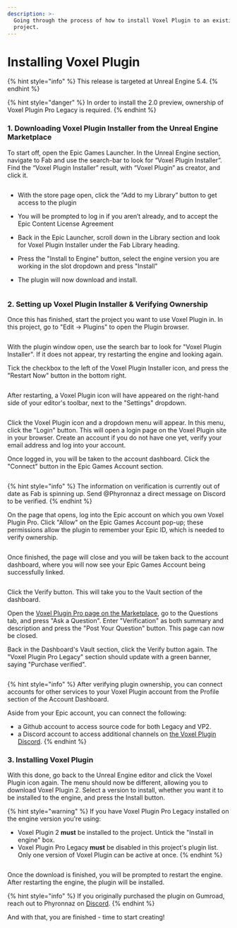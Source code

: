 ```yaml
---
description: >-
  Going through the process of how to install Voxel Plugin to an existing
  project.
---
```


# Installing Voxel Plugin

{% hint style="info" %}
This release is targeted at Unreal Engine 5.4.
{% endhint %}

{% hint style="danger" %}
In order to install the 2.0 preview, ownership of Voxel Plugin Pro Legacy is required.
{% endhint %}

### 1. Downloading Voxel Plugin Installer from the Unreal Engine Marketplace

To start off, open the Epic Games Launcher. In the Unreal Engine section, navigate to Fab and use the search-bar to look for “Voxel Plugin Installer”. Find the “Voxel Plugin Installer” result, with “Voxel Plugin” as creator, and click it.

<figure><img src="../.gitbook/assets/image.png" alt=""><figcaption></figcaption></figure>

* With the store page open, click the “Add to my Library” button to get access to the plugin
* You will be prompted to log in if you aren’t already, and to accept the Epic Content License Agreement
* Back in the Epic Launcher, scroll down in the Library section and look for Voxel Plugin Installer under the Fab Library heading. &#x20;
* Press the "Install to Engine" button, select the engine version you are working in the slot dropdown and press "Install"
*   The plugin will now download and install.&#x20;

    <figure><img src="../.gitbook/assets/image (1).png" alt=""><figcaption></figcaption></figure>

### 2. Setting up Voxel Plugin Installer & Verifying Ownership

Once this has finished, start the project you want to use Voxel Plugin in. In this project, go to "Edit -> Plugins" to open the Plugin browser.

<figure><img src="../.gitbook/assets/image (91).png" alt=""><figcaption></figcaption></figure>

With the plugin window open, use the search bar to look for "Voxel Plugin Installer". If it does not appear, try restarting the engine and looking again.

Tick the checkbox to the left of the Voxel Plugin Installer icon, and press the "Restart Now" button in the bottom right.

<figure><img src="../.gitbook/assets/image (12).png" alt=""><figcaption></figcaption></figure>

After restarting, a Voxel Plugin icon will have appeared on the right-hand side of your editor's toolbar, next to the "Settings" dropdown.&#x20;

<figure><img src="../.gitbook/assets/image (157).png" alt=""><figcaption></figcaption></figure>

Click the Voxel Plugin icon and a dropdown menu will appear. In this menu, click the "Login" button. This will open a login page on the Voxel Plugin site in your browser. Create an account if you do not have one yet, verify your email address and log into your account.

Once logged in, you will be taken to the account dashboard. Click the "Connect" button in the Epic Games Account section.&#x20;

<figure><img src="../.gitbook/assets/image (5).png" alt=""><figcaption></figcaption></figure>

{% hint style="info" %}
The information on verification is currently out of date as Fab is spinning up. Send @Phyronnaz a direct message on Discord to be verified.
{% endhint %}

On the page that opens, log into the Epic account on which you own Voxel Plugin Pro. Click "Allow" on the Epic Games Account pop-up; these permissions allow the plugin to remember your Epic ID, which is needed to verify ownership.&#x20;

<figure><img src="../.gitbook/assets/image (4).png" alt=""><figcaption></figcaption></figure>

Once finished, the page will close and you will be taken back to the account dashboard, where you will now see your Epic Games Account being successfully linked.

<figure><img src="../.gitbook/assets/image (6).png" alt=""><figcaption></figcaption></figure>

Click the Verify button. This will take you to the Vault section of the dashboard.&#x20;

Open the [Voxel Plugin Pro page on the Marketplace](https://pro.voxelplugin.com), go to the Questions tab, and press "Ask a Question". Enter "Verification" as both summary and description and press the "Post Your Question" button. This page can now be closed.&#x20;

Back in the Dashboard's Vault section, click the Verify button again. The "Voxel Plugin Pro Legacy" section should update with a green banner, saying "Purchase verified".

<figure><img src="../.gitbook/assets/image (7).png" alt=""><figcaption></figcaption></figure>

{% hint style="info" %}
After verifying plugin ownership, you can connect accounts for other services to your Voxel Plugin account from the Profile section of the Account Dashboard.

Aside from your Epic account, you can connect the following:

* &#x20;a Github account to access source code for both Legacy and VP2.
* a Discord account to access additional channels on [the Voxel Plugin Discord](https://discord.voxelplugin.com).&#x20;
{% endhint %}

### 3. Installing Voxel Plugin

With this done, go back to the Unreal Engine editor and click the Voxel Plugin icon again. The menu should now be different, allowing you to download Voxel Plugin 2. Select a version to install, whether you want it to be installed to the engine, and press the Install button.

{% hint style="warning" %}
If you have Voxel Plugin Pro Legacy installed on the engine version you're using:

* Voxel Plugin 2 **must** be installed to the project. Untick the "Install in engine" box.&#x20;
* Voxel Plugin Pro Legacy **must** be disabled in this project's plugin list. Only one version of Voxel Plugin can be active at once.
{% endhint %}

<figure><img src="../.gitbook/assets/image (10).png" alt=""><figcaption></figcaption></figure>

Once the download is finished, you will be prompted to restart the engine. After restarting the engine, the plugin will be installed.

{% hint style="info" %}
If you originally purchased the plugin on Gumroad, reach out to Phyronnaz on [Discord](https://discord.voxelplugin.com).
{% endhint %}

And with that, you are finished - time to start creating!
